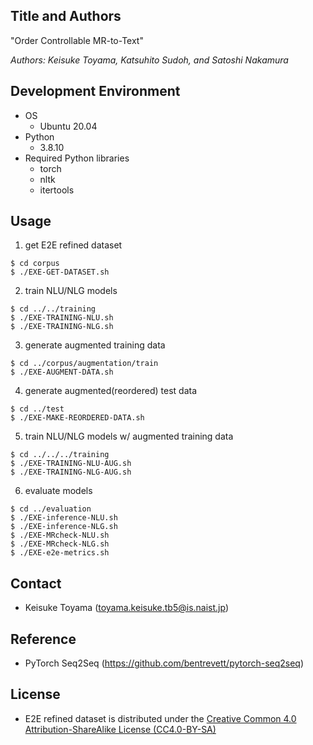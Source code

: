 ## Title and Authors
"Order Controllable MR-to-Text"  

_Authors: Keisuke Toyama, Katsuhito Sudoh, and Satoshi Nakamura_

## Development Environment
- OS
  + Ubuntu 20.04
- Python
  + 3.8.10
- Required Python libraries
  + torch
  + nltk
  + itertools

## Usage
1) get E2E refined dataset
```
$ cd corpus
$ ./EXE-GET-DATASET.sh
```
2) train NLU/NLG models
```
$ cd ../../training
$ ./EXE-TRAINING-NLU.sh
$ ./EXE-TRAINING-NLG.sh
```
3) generate augmented training data
```
$ cd ../corpus/augmentation/train
$ ./EXE-AUGMENT-DATA.sh
```
4) generate augmented(reordered) test data
```
$ cd ../test
$ ./EXE-MAKE-REORDERED-DATA.sh
```
5) train NLU/NLG models w/ augmented training data
```
$ cd ../../../training
$ ./EXE-TRAINING-NLU-AUG.sh
$ ./EXE-TRAINING-NLG-AUG.sh
```
6) evaluate models
```
$ cd ../evaluation
$ ./EXE-inference-NLU.sh
$ ./EXE-inference-NLG.sh
$ ./EXE-MRcheck-NLU.sh
$ ./EXE-MRcheck-NLG.sh
$ ./EXE-e2e-metrics.sh
```
## Contact
- Keisuke Toyama (toyama.keisuke.tb5@is.naist.jp)

## Reference
- PyTorch Seq2Seq (https://github.com/bentrevett/pytorch-seq2seq)

## License
- E2E refined dataset is distributed under the [Creative Common 4.0 Attribution-ShareAlike License (CC4.0-BY-SA)](https://creativecommons.org/licenses/by-sa/4.0/)